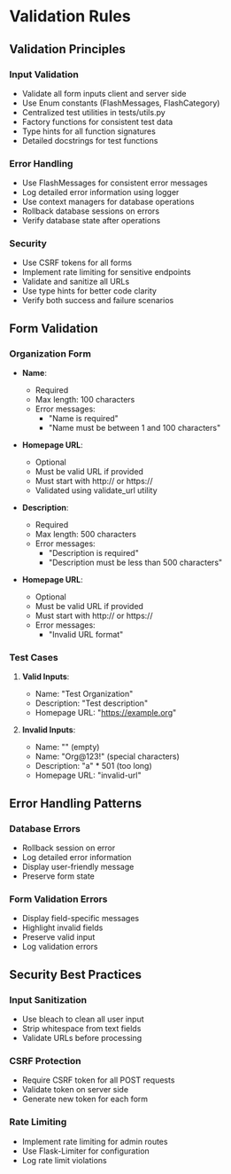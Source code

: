 # Validation Rules

## Validation Principles
### Input Validation
- Validate all form inputs client and server side
- Use Enum constants (FlashMessages, FlashCategory)
- Centralized test utilities in tests/utils.py
- Factory functions for consistent test data
- Type hints for all function signatures
- Detailed docstrings for test functions

### Error Handling
- Use FlashMessages for consistent error messages
- Log detailed error information using logger
- Use context managers for database operations
- Rollback database sessions on errors
- Verify database state after operations

### Security
- Use CSRF tokens for all forms
- Implement rate limiting for sensitive endpoints
- Validate and sanitize all URLs
- Use type hints for better code clarity
- Verify both success and failure scenarios

## Form Validation

### Organization Form
- **Name**:
  - Required
  - Max length: 100 characters
  - Error messages:
    - "Name is required"
    - "Name must be between 1 and 100 characters"
    
- **Homepage URL**:
  - Optional
  - Must be valid URL if provided
  - Must start with http:// or https://
  - Validated using validate_url utility

- **Description**:
  - Required
  - Max length: 500 characters
  - Error messages:
    - "Description is required"
    - "Description must be less than 500 characters"

- **Homepage URL**:
  - Optional
  - Must be valid URL if provided
  - Must start with http:// or https://
  - Error messages:
    - "Invalid URL format"

### Test Cases
1. **Valid Inputs**:
   - Name: "Test Organization"
   - Description: "Test description"
   - Homepage URL: "https://example.org"

2. **Invalid Inputs**:
   - Name: "" (empty)
   - Name: "Org@123!" (special characters)
   - Description: "a" * 501 (too long)
   - Homepage URL: "invalid-url"

## Error Handling Patterns

### Database Errors
- Rollback session on error
- Log detailed error information
- Display user-friendly message
- Preserve form state

### Form Validation Errors
- Display field-specific messages
- Highlight invalid fields
- Preserve valid input
- Log validation errors

## Security Best Practices

### Input Sanitization
- Use bleach to clean all user input
- Strip whitespace from text fields
- Validate URLs before processing

### CSRF Protection
- Require CSRF token for all POST requests
- Validate token on server side
- Generate new token for each form

### Rate Limiting
- Implement rate limiting for admin routes
- Use Flask-Limiter for configuration
- Log rate limit violations

